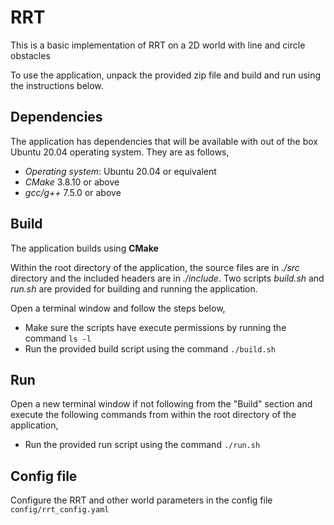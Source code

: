 # RRT
This is a basic implementation of RRT on a 2D world with line and circle obstacles

To use the application, unpack the provided zip file and build and run using the instructions below.

## Dependencies

The application has dependencies that will be available with out of the box Ubuntu 20.04 operating system. They are as follows,

* *Operating system*: Ubuntu 20.04 or equivalent
* *CMake* 3.8.10 or above
* *gcc/g++* 7.5.0 or above

## Build

The application builds using **CMake** 

Within the root directory of the application, the source files are in *./src* directory and the included headers are in *./include*. Two scripts *build.sh* and *run.sh* are provided for building and running the application.

Open a terminal window and follow the steps below,

* Make sure the scripts have execute permissions by running the command `ls -l`
* Run the provided build script using the command `./build.sh`

## Run

Open a new terminal window if not following from the "Build" section and execute the following commands from within the root directory of the application,

* Run the provided run script using the command `./run.sh`

## Config file
Configure the RRT and other world parameters in the config file `config/rrt_config.yaml`
